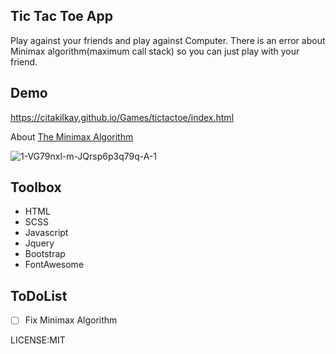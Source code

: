 ##  Tic Tac Toe App
Play against your friends and play against Computer.
There is an error about Minimax algorithm(maximum call stack) so you can just play with your friend.

## Demo

https://citakilkay.github.io/Games/tictactoe/index.html

About [The Minimax Algorithm](https://www.freecodecamp.org/news/how-to-make-your-tic-tac-toe-game-unbeatable-by-using-the-minimax-algorithm-9d690bad4b37/)

<img src="https://i.ibb.co/mBVK07F/1-VG79nxl-m-JQrsp6p3q79q-A-1.png" alt="1-VG79nxl-m-JQrsp6p3q79q-A-1" border="0">


## Toolbox
 - HTML
 - SCSS
 - Javascript
 - Jquery
 - Bootstrap
 - FontAwesome


## ToDoList
 - [ ] Fix Minimax Algorithm

LICENSE:MIT